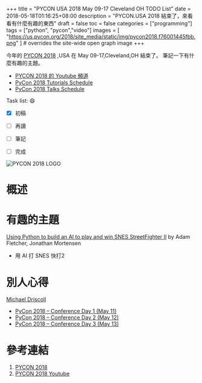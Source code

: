 +++
title = "PYCON USA 2018 May 09-17 Cleveland OH TODO List"
date = 2018-05-18T01:16:25+08:00
description = "PYCON.USA 2018 結束了，來看看有什麼有趣的東西"
draft = false
toc = false
categories = ["programming"]
tags = ["python", "pycon","video"]
images = [
  "https://us.pycon.org/2018/site_media/static/img/pycon2018.f76001445fbb.png"
] # overrides the site-wide open graph image
+++

今年的 [PYCON 2018][] ,USA 在 May  09-17,Cleveland,OH 結束了。
筆記一下有什麼有趣的主題。

* [PYCON 2018 的 Youtube 頻道][PYCON 2018 Youtube]
* [PyCon 2018 Tutorials Schedule](https://us.pycon.org/2018/schedule/tutorials/)
* [PyCon 2018 Talks Schedule](https://us.pycon.org/2018/schedule/talks/#!)

<!--more-->

Task list: :smile:

- [x] 初稿
- [ ] 再讀
- [ ] 筆記
- [ ] 完成


![PYCON 2018 LOGO](https://plone.org/events/community/pycon-us-in-cleveland-ohio-may-9-17-2018/@@images/cef2d796-5ab7-4edd-8e7e-d1e447faea80.jpeg)

# 概述



# 有趣的主題

[Using Python to build an AI to play and win SNES StreetFighter II](https://www.youtube.com/watch?v=NyNUYYI-Pdg)
by Adam Fletcher, Jonathan Mortensen
* 用 AI 打 SNES 快打2



# 別人心得

[Michael Driscoll](https://www.blog.pythonlibrary.org)

* [PyCon 2018 – Conference Day 1 (May 11)](https://www.blog.pythonlibrary.org/2018/05/12/pycon-2018-conference-day-1-may-11/)
* [PyCon 2018 – Conference Day 2 (May 12)](https://www.blog.pythonlibrary.org/2018/05/13/pycon-2018-conference-day-2-may-12/)
* [PyCon 2018 – Conference Day 3 (May 13)](https://www.blog.pythonlibrary.org/2018/05/14/pycon-2018-conference-day-3-may-13/)















# 參考連結

1. [PYCON 2018][]
2. [PYCON 2018 Youtube][]





[PYCON 2018]: https://us.pycon.org/2018/ "PYCON 2018 Official Site"
[PYCON 2018 Youtube]: https://www.youtube.com/channel/UCsX05-2sVSH7Nx3zuk3NYuQ "PYCON 2018 Official Youtube Channel"
